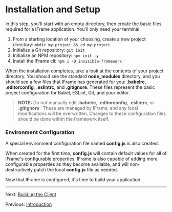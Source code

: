 # Installation and Setup

In this step, you'll start with an empty directory, then create the basic files required for a IFrame application. You'll only need your terminal.

1. From a starting location of your choosing, create a new project directory: `mkdir my-project && cd my-project`
2. Initialize a Git repository: `git init`
2. Initialize an NPM repository: `npm init -y`
3. Install the IFrame cli: `npm i -D invisible-framework`

When the installation completes, take a look at the contents of your project directory. You should see the standard __node_modules__ directory, and you should see a few files that IFrame has generated for you: __.babelrc__, __.editorconfig__, __.eslintrc__, and __.gitignore__. These files represent the basic project configuration for Babel, ESLint, Git, and your editor.

> __NOTE:__ Do not manually edit __.babelrc__, __.editorconfig__, __.eslintrc__, or __.gitignore__ . These are managed by IFrame, and any local modifications will be overwritten. Changes to these configuration files should be done within the framework itself.

### Environment Configuration

A special environment configuration file named __config.js__ is also created.

When created for the first time, __config.js__ will contain default values for all of IFrame's configurable properties. IFrame is also capable of adding more configurable properties as they become available, and will non-destructively patch the local __config.js__ file as needed.

Now that IFrame is configured, it's time to build your application.

---

Next: [Building the Client](https://github.com/justinsisley/Invisible-Framework/blob/master/docs/tutorial/client.md)

Previous: [Introduction](https://github.com/justinsisley/Invisible-Framework/blob/master/docs/tutorial/introduction.md)
